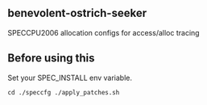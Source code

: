 ## benevolent-ostrich-seeker
SPECCPU2006 allocation configs for access/alloc tracing

## Before using this

Set your SPEC_INSTALL env variable.

`cd ./speccfg
./apply_patches.sh`
